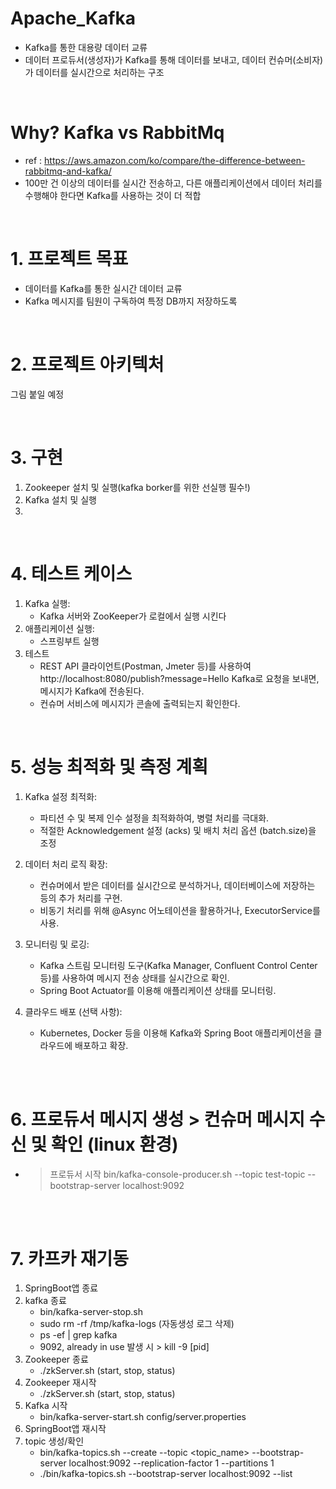<!-- 
- 카프카 :  https://resilient-923.tistory.com/402 
- 카프카 명령어(프로듀서 메시지 전송 후 컨슈머 메시지 get, 그룹생성, 토픽생성 등) : https://velog.io/@denver_almighty/Kafka-Topic-%EB%A7%8C%EB%93%A4%EA%B8%B0
-->
# Apache_Kafka
- Kafka를 통한 대용량 데이터 교류
- 데이터 프로듀서(생성자)가 Kafka를 통해 데이터를 보내고, 데이터 컨슈머(소비자)가 데이터를 실시간으로 처리하는 구조

<br/>

# Why? Kafka vs RabbitMq
- ref : https://aws.amazon.com/ko/compare/the-difference-between-rabbitmq-and-kafka/
- 100만 건 이상의 데이터를 실시간 전송하고, 다른 애플리케이션에서 데이터 처리를 수행해야 한다면 Kafka를 사용하는 것이 더 적합

<br/>

# 1. 프로젝트 목표
- 데이터를 Kafka를 통한 실시간 데이터 교류
- Kafka 메시지를 팀원이 구독하여 특정 DB까지 저장하도록
  
<br/>

# 2. 프로젝트 아키텍처
그림 붙일 예정

<br/>

# 3. 구현
1. Zookeeper 설치 및 실행(kafka borker를 위한 선실행 필수!)
2. Kafka 설치 및 실행
3. 

<br/>

# 4. 테스트 케이스
1. Kafka 실행:
   - Kafka 서버와 ZooKeeper가 로컬에서 실행 시킨다
2. 애플리케이션 실행:
   - 스프링부트 실행
3. 테스트
   - REST API 클라이언트(Postman, Jmeter 등)를 사용하여 http://localhost:8080/publish?message=Hello Kafka로 요청을 보내면, 메시지가 Kafka에 전송된다.
   - 컨슈머 서비스에 메시지가 콘솔에 출력되는지 확인한다.
<br/>

# 5. 성능 최적화 및 측정 계획
1. Kafka 설정 최적화:
   - 파티션 수 및 복제 인수 설정을 최적화하여, 병렬 처리를 극대화.
   - 적절한 Acknowledgement 설정 (acks) 및 배치 처리 옵션 (batch.size)을 조정

2. 데이터 처리 로직 확장:
   - 컨슈머에서 받은 데이터를 실시간으로 분석하거나, 데이터베이스에 저장하는 등의 추가 처리를 구현.
   - 비동기 처리를 위해 @Async 어노테이션을 활용하거나, ExecutorService를 사용.

3. 모니터링 및 로깅:
   - Kafka 스트림 모니터링 도구(Kafka Manager, Confluent Control Center 등)를 사용하여 메시지 전송 상태를 실시간으로 확인.
   - Spring Boot Actuator를 이용해 애플리케이션 상태를 모니터링.

3. 클라우드 배포 (선택 사항):
   - Kubernetes, Docker 등을 이용해 Kafka와 Spring Boot 애플리케이션을 클라우드에 배포하고 확장.

<br/><br/>

# 6. 프로듀서 메시지 생성 > 컨슈머 메시지 수신 및 확인 (linux 환경)
  - >프로듀서 시작
     bin/kafka-console-producer.sh --topic test-topic --bootstrap-server localhost:9092




<br/><br/>

# 7. 카프카 재기동
1. SpringBoot앱 종료
2. kafka 종료
   - bin/kafka-server-stop.sh
   - sudo rm -rf /tmp/kafka-logs (자동생성 로그 삭제)
   - ps -ef | grep kafka
   - 9092, already in use 발생 시 > kill -9 [pid]
3. Zookeeper 종료
   - ./zkServer.sh (start, stop, status)
4. Zookeeper 재시작
   - ./zkServer.sh (start, stop, status)
5. Kafka 시작
   - bin/kafka-server-start.sh config/server.properties
6. SpringBoot앱 재시작
7. topic 생성/확인
   - bin/kafka-topics.sh --create --topic <topic_name> --bootstrap-server localhost:9092 --replication-factor 1 --partitions 1
   - ./bin/kafka-topics.sh --bootstrap-server localhost:9092 --list
<br/>

<!-- 
css

Apache_kafka/
├── src/
│   ├── main/
│   │   ├── java/
│   │   │   └── com/
│   │   │       └── example/
│   │   │           └── apache_kafka/
│   │   │               ├── controller/
│   │   │               │   └── KafkaController.java
│   │   │               ├── service/
│   │   │               │   ├── KafkaProducerService.java
│   │   │               │   └── KafkaConsumerService.java
│   │   │               └── MyKafkaProjectApplication.java
│   │   └── resources/
│   │       ├── application.properties
│   │       └── logback-spring.xml (선택 사항: 로깅 설정 파일)
│   └── test/
│       └── java/
│           └── com/
│               └── example/
│                   └── mykafkaproject/
│                       └── MyKafkaProjectApplicationTests.java
├── build.gradle
└── settings.gradle

-->
